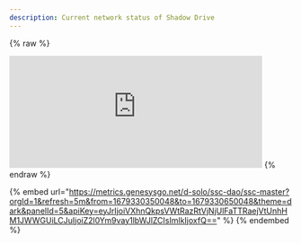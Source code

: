 ```yaml
---
description: Current network status of Shadow Drive
---
```


{% raw %}
<iframe src="https://metrics.genesysgo.net/d-solo/ssc-dao/ssc-master?orgId=1&refresh=5m&from=1679330350048&to=1679330650048&theme=dark&panelId=5&apiKey=eyJrIjoiVXhnQkpsVWtRazRtVjNjUlFaTTRaejVtUnhHM1JWWGUiLCJuIjoiZ2l0Ym9vay1lbWJlZCIsImlkIjoxfQ==" width="450" height="200" frameborder="0"></iframe>
{% endraw %}


{% embed url="https://metrics.genesysgo.net/d-solo/ssc-dao/ssc-master?orgId=1&refresh=5m&from=1679330350048&to=1679330650048&theme=dark&panelId=5&apiKey=eyJrIjoiVXhnQkpsVWtRazRtVjNjUlFaTTRaejVtUnhHM1JWWGUiLCJuIjoiZ2l0Ym9vay1lbWJlZCIsImlkIjoxfQ==" %}
{% endembed %}